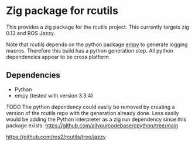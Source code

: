 # Zig package for rcutils

This provides a zig package for the rcutils project.
This currently targets zig 0.13 and ROS Jazzy.

Note that rcutils depends on the python package [empy](http://www.alcyone.com/software/empy/) to generate logging macros.
Therefore this build has a python generation step.
All python dependencies appear to be cross platform.

## Dependencies
 - Python
 - empy (tested with version 3.3.4)

TODO The python dependency could easily be removed by creating a version of the rcutils repo with the generation already done.
Less easily would be adding the Python interpreter as a zig run dependency since this package exists: https://github.com/allyourcodebase/cpython/tree/main  

https://github.com/ros2/rcutils/tree/jazzy
